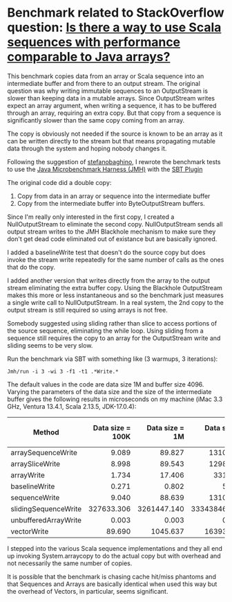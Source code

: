 # Benchmark related to StackOverflow question: [Is there a way to use Scala sequences with performance comparable to Java arrays?](https://github.com/jlgula/Benchmark/new/main?readme=1)

This benchmark copies data from an array or Scala sequence into an intermediate buffer
and from there to an output stream. The original question was why writing immutable sequences
to an OutputStream is slower than keeping data in a mutable arrays. Since OutputStream
writes expect an array argument, when writing a sequence, it has to be buffered through
an array, requiring an extra copy. But that copy from a sequence is significantly slower than the same
copy coming from an array. 

The copy is obviously not needed if the source is known to
be an array as it can be written directly to the stream but that means propagating mutable
data through the system and hoping nobody changes it.

Following the suggestion of [stefanobaghino](https://stackoverflow.com/users/3314107/stefanobaghino), I rewrote the benchmark tests to use the
[Java Microbenchmark Harness (JMH)](https://github.com/openjdk/jmh) with the [SBT Plugin](https://github.com/sbt/sbt-jmh)

The original code did a double copy:
1) Copy from data in an array or sequence into the intermediate buffer
2) Copy from the intermediate buffer into ByteOutputStream buffers.

Since I'm really only interested in the first copy,
I created a NullOutputStream to eliminate the second copy. NullOutputStream sends 
all output stream writes to the JMH Blackhole mechanism
to make sure they don't get dead code eliminated out of existance but are basically ignored.

I added a baselineWrite test that doesn't do the source copy but does invoke the stream write
repeatedly for the same number of calls as the ones that do the copy.

I added another version that writes directly from the array to the output stream
eliminating the extra buffer copy. Using the Blackhole OutputStream makes this
more or less instantaneous and so the benchmark just measures a single write call to
NullOutputStream. In a real system, the 2nd copy to the output stream is still required
so using arrays is not free.

Somebody suggested using sliding rather than slice to access portions of the source
sequence, eliminating the while loop. Using sliding from a sequence still requires the copy to an array for the OutputStream write
and sliding seems to be very slow.

Run the benchmark via SBT with something like (3 warmups, 3 iterations):
```agsl
Jmh/run -i 3 -wi 3 -f1 -t1 .*Write.*
```

The default values in the code are data size 1M and buffer size 4096. Varying the parameters of the data size and the size of the intermediate buffer gives the following results
in microseconds on my machine (iMac 3.3 GHz, Ventura 13.4.1, Scala 2.13.5, JDK-17.0.4):

| Method             | Data size = 100K | Data size = 1M | Data size = 10M | Data size 1M = bufferSize |
|--------------------|---------------:|---------------:|----------------:|--------------------------:|
| arraySequenceWrite |  9.089          | 89.827          | 1310.868          |                    71.738 |
| arraySliceWrite    | 8.998        | 89.543        | 1298.947        |                   147.759 |
| arrayWrite         | 1.734         | 17.406         | 331.405         |                    72.471 |
| baselineWrite      | 0.271          | 0.802          | 5.894           |                    36.397 |
| sequenceWrite      | 9.040          | 88.639          | 1310.345          |                    71.612 |
| slidingSequenceWrite        | 327633.306          | 3261447.140          | 33343846.372          |                  8740.842 |
| unbufferedArrayWrite        | 0.003          | 0.003          | 0.003          |             0.003 |
| vectorWrite        | 89.690          | 1045.637          | 16393.666          |                  1208.015 |


I stepped into the various Scala sequence implementations and they all end up invoking System.arraycopy
to do the actual copy but with overhead and not necessarily the same number of copies.

It is possible that the benchmark is chasing cache hit/miss phantoms and that
Sequences and Arrays are basically identical when used this way but the overhead
of Vectors, in particular, seems significant.
